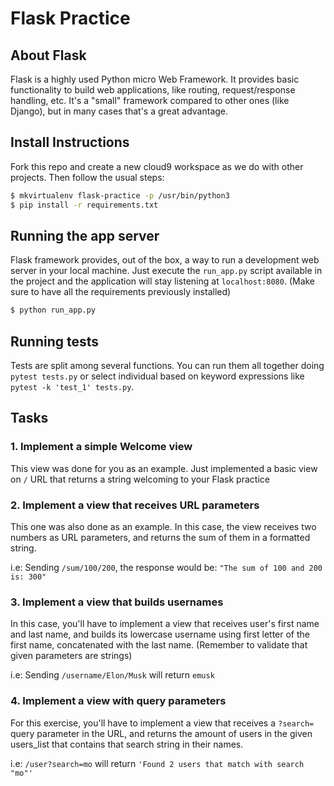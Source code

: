 # Flask Practice

## About Flask

Flask is a highly used Python micro Web Framework. It provides basic functionality to build web applications, like routing, request/response handling, etc. It's a "small" framework compared to other ones (like Django), but in many cases that's a great advantage.


## Install Instructions
Fork this repo and create a new cloud9 workspace as we do with other projects. Then follow the usual steps:

```bash
$ mkvirtualenv flask-practice -p /usr/bin/python3
$ pip install -r requirements.txt
```


## Running the app server

Flask framework provides, out of the box, a way to run a development web server in your local machine. Just execute the `run_app.py` script available in the project and the application will stay listening at `localhost:8080`. (Make sure to have all the requirements previously installed)

```bash
$ python run_app.py
```


## Running tests

Tests are split among several functions. You can run them all together doing `pytest tests.py` or select individual based on keyword expressions like `pytest -k 'test_1' tests.py`.


## Tasks

### 1. Implement a simple Welcome view

This view was done for you as an example. Just implemented a basic view on `/` URL that returns a string welcoming to your Flask practice

### 2. Implement a view that receives URL parameters

This one was also done as an example. In this case, the view receives two numbers as URL parameters, and returns the sum of them in a formatted string.

i.e: Sending `/sum/100/200`, the response would be: `"The sum of 100 and 200 is: 300"`

### 3. Implement a view that builds usernames

In this case, you'll have to implement a view that receives user's first name and last name, and builds its lowercase username using first letter of the first name, concatenated with the last name. (Remember to validate that given parameters are strings)

i.e: Sending `/username/Elon/Musk` will return `emusk`

### 4. Implement a view with query parameters

For this exercise, you'll have to implement a view that receives a `?search=` query parameter in the URL, and returns the amount of users in the given users_list that contains that search string in their names.

i.e: `/user?search=mo` will return `'Found 2 users that match with search "mo"'`
